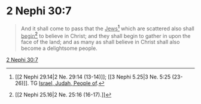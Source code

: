 # 2 Nephi 30:7

> And it shall come to pass that the <u>Jews</u>[^a] which are scattered also shall <u>begin</u>[^b] to believe in Christ; and they shall begin to gather in upon the face of the land; and as many as shall believe in Christ shall also become a delightsome people.

[2 Nephi 30:7](https://www.churchofjesuschrist.org/study/scriptures/bofm/2-ne/30?lang=eng&id=p7#p7)


[^a]: [[2 Nephi 29.14|2 Ne. 29:14 (13-14)]]; [[3 Nephi 5.25|3 Ne. 5:25 (23-26)]]. TG [Israel, Judah, People of](https://www.churchofjesuschrist.org/study/scriptures/tg/israel-judah-people-of?lang=eng).
[^b]: [[2 Nephi 25.16|2 Ne. 25:16 (16-17).]]
